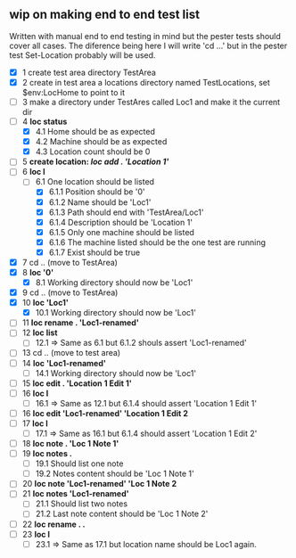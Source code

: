## wip on making end to end test list

Written with manual end to end testing in mind but the pester tests should cover all cases. The diference being here I will write 'cd ...' but in the pester test Set-Location probably will be used.

- [x] 1 create test area directory TestArea 
- [x] 2 create in test area a locations directory named TestLocations, set $env:LocHome to point to it 
- [ ] 3 make a directory under TestAres called Loc1 and make it the current dir
- [ ] 4 **loc status**
  - [x] 4.1 Home should be as expected 
  - [x] 4.2 Machine should be as expected 
  - [x] 4.3 Location count should be 0 
- [ ] 5 **create location: *loc add . 'Location 1'***
- [ ] 6 **loc l**
  - [ ] 6.1 One location should be listed
    - [x] 6.1.1 Position should be '0'
    - [x] 6.1.2 Name should be 'Loc1'
    - [x] 6.1.3 Path should end with 'TestArea/Loc1'
    - [x] 6.1.4 Description should be 'Location 1'
    - [x] 6.1.5 Only one machine should be listed 
    - [x] 6.1.6 The machine listed should be the one test are running
    - [x] 6.1.7 Exist should be true
- [x] 7 cd .. (move to TestArea)
- [x] 8 **loc '0'**
  - [x] 8.1 Working directory should now be 'Loc1'
- [x] 9 cd .. (move to TestArea)
- [x] 10 **loc 'Loc1'**
  - [x] 10.1 Working directory should now be 'Loc1'
- [ ] 11 **loc rename . 'Loc1-renamed'**
- [ ] 12 **loc list**
  - [ ] 12.1 => Same as 6.1 but 6.1.2 shouls assert 'Loc1-renamed'
- [ ] 13 cd .. (move to test area)
- [ ] 14 **loc 'Loc1-renamed'**
  - [ ] 14.1 Working directory should now be 'Loc1'
- [ ] 15 **loc edit . 'Location 1 Edit 1'**
- [ ] 16 **loc l**
  - [ ] 16.1 => Same as 12.1 but 6.1.4 should assert 'Location 1 Edit 1'
- [ ] 16 **loc edit 'Loc1-renamed' 'Location 1 Edit 2**
- [ ] 17 **loc l**
  - [ ] 17.1 => Same as 16.1 but 6.1.4 should assert 'Location 1 Edit 2'
- [ ] 18 **loc note . 'Loc 1 Note 1'**
- [ ] 19 **loc notes .**
  - [ ] 19.1 Should list one note
  - [ ] 19.2 Notes content should be 'Loc 1 Note 1'
- [ ] 20 **loc note 'Loc1-renamed' 'Loc 1 Note 2**
- [ ] 21 **loc notes 'Loc1-renamed'**
  - [ ] 21.1 Should list two notes
  - [ ] 21.2 Last note content should be 'Loc 1 Note 2'
- [ ] 22 **loc rename . .**
- [ ] 23 **loc l**
  - [ ] 23.1 => Same as 17.1 but location name should be Loc1 again.
